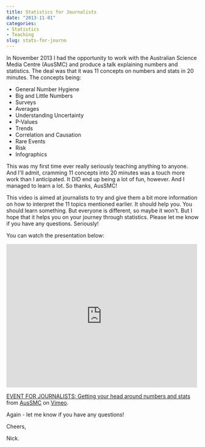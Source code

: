 ```yaml
---
title: Statistics for Journalists
date: "2013-11-01"
categories:
- Statistics
- Teaching
slug: stats-for-journo
---
```


In November 2013 I had the opportunity to work with the Australian Science Media Centre (AusSMC) and produce a talk explaining numbers and statistics.  The deal was that it was 11 concepts on numbers and stats in 20 minutes.  The concepts being:

- General Number Hygiene
- Big and Little Numbers
- Surveys
- Averages
- Understanding Uncertainty
- P-Values
- Trends
- Correlation and Causation
- Rare Events
- Risk
- Infographics

This was my first time ever really seriously teaching anything to anyone.  And I'll admit, cramming 11 concepts into 20 minutes was a touch more work than I anticipated.  It DID end up being a lot of fun, however.  And I managed to learn a lot.  So thanks, AusSMC!

This video is aimed at journalists to try and give them a bit more information on how to interpret the 11 topics mentioned earlier.   It should help you.  You should learn something.  But everyone is different, so maybe it won't.  But I hope that it helps you on your journey through statistics.  Please let me know if you have any questions.  Seriously!

You can watch the presentation below:

<iframe src="https://player.vimeo.com/video/78231257?color=ffffff&title=0&byline=0&portrait=0" width="500" height="375" frameborder="0" webkitallowfullscreen mozallowfullscreen allowfullscreen></iframe> <p><a href="https://vimeo.com/78231257">EVENT FOR JOURNALISTS: Getting your head around numbers and stats</a> from <a href="https://vimeo.com/user4609742">AusSMC</a> on <a href="https://vimeo.com">Vimeo</a>.</p>

Again - let me know if you have any questions!

Cheers,

Nick.
